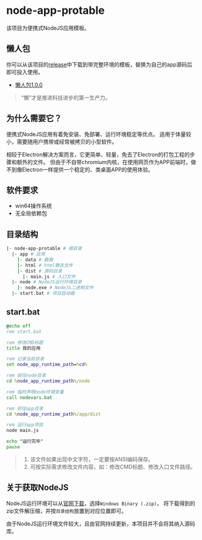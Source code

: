 # node-app-protable

该项目为便携式NodeJS应用模板。

## 懒人包

你可以从该项目的[release](https://github.com/yuri2peter/node-app-protable/releases)中下载到带完整环境的模板，替换为自己的app源码后即可投入使用。
- [懒人包1.0.0](https://github.com/yuri2peter/node-app-protable/releases/tag/1.0.0)
> “懒”才是推进科技进步的第一生产力。

## 为什么需要它？

便携式NodeJS应用有着免安装、免部署、运行环境稳定等优点。
适用于体量较小，需要随用户携带或经常被拷贝的小型软件。

相较于Electron解决方案而言，它更简单、轻量，免去了Electron的打包工程的步骤和额外的文件。
但由于不自带chromium内核，在使用网页作为APP前端时，做不到像Electron一样提供一个稳定的、类桌面APP的使用体验。

## 软件要求

- win64操作系统
- 无全局依赖包

## 目录结构

```bash
|- node-app-protable # 根目录
  |- app # 应用
    |- data # 数据
    |- html # html静态文件
    |- dist # 源码目录
      |- main.js # 入口文件
  |- node # NodeJS运行环境目录
    |- node.exe # NodeJS二进制文件
  |- start.bat # 项目启动器
```

## start.bat

```bat
@echo off
rem start.bat

rem 修改CMD标题
title 我的应用

rem 记录当前目录
set node_app_runtime_path=%cd%

rem 前往node目录
cd %node_app_runtime_path%/node

rem 临时声明node环境变量
call nodevars.bat

rem 前往app目录
cd %node_app_runtime_path%/app/dist

rem 运行app项目
node main.js

echo "运行完毕"
pause
```

> 1. 该文件如果出现中文字符，一定要按ANSI编码保存。
> 2. 可按实际需求修改文件内容，如：修改CMD标题、修改入口文件路径。

## 关于获取NodeJS

NodeJS运行环境可以从[官网下载](https://nodejs.org/en/download/)，选择`Windows Binary (.zip)`，
将下载得到的zip文件解压缩，并按`目录结构`放置到对应位置即可。

由于NodeJS运行环境文件较大，且由官网持续更新，本项目并不会将其纳入源码库。
